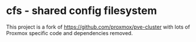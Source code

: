 # cfs - shared config filesystem

This project is a fork of https://github.com/proxmox/pve-cluster with lots of Proxmox specific code and dependencies removed.
